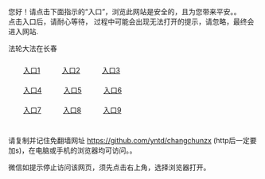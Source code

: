 您好！请点击下面指示的“入口”，浏览此网站是安全的，且为您带来平安。。 <br/>
点击入口后，请耐心等待， 过程中可能会出现无法打开的提示，请忽略，最终会进入网站. </br>

法轮大法在长春<br/>
<div style="padding:10px"><a style="margin:20px" target="_blank" href="https://d26mz1mtgllp0v.cloudfront.net/2Qpsp?ixyexlwx" id="ccLink1" rel="nofollow">入口1</a> <a target="_blank" style="margin:20px" href="https://d3gqb481sq2v02.cloudfront.net/2Qpsp?zhwwjby" id="ccLink2" rel="nofollow">入口2</a> <a style="margin:20px" target="_blank" href="https://d123382cpcl2nn.cloudfront.net/2Qpsp?chvlybc" id="ccLink3" rel="nofollow">入口3</a></div>

<div style="padding:10px" ><a style="margin:20px" target="_blank" href="https://d26mz1mtgllp0v.cloudfront.net/2Qpsp?ixyexlwx" id="ccLink4" rel="nofollow">入口4</a> <a style="margin:20px" href="https://d3gqb481sq2v02.cloudfront.net/2Qpsp?zhwwjby" target="_blank" id="ccLink5" rel="nofollow">入口5</a> <a style="margin:20px" href="https://d123382cpcl2nn.cloudfront.net/2Qpsp?chvlybc" target="_blank" id="ccLink6" rel="nofollow">入口6</a></div>

<div style="padding:10px"><a style="margin:20px" target="_blank" href="https://d26mz1mtgllp0v.cloudfront.net/2Qpsp?ixyexlwx" id="ccLink7" rel="nofollow">入口7</a> <a style="margin:20px" href="https://d3gqb481sq2v02.cloudfront.net/2Qpsp?zhwwjby" target="_blank" id="ccLink8" rel="nofollow">入口8</a> <a style="margin:20px" target="_blank" href="https://d123382cpcl2nn.cloudfront.net/2Qpsp?chvlybc" id="ccLink9" rel="nofollow">入口9</a></div>

<br/>



请复制并记住免翻墙网址 https://github.com/yntd/changchunzx (http后一定要加s)，在电脑或手机的浏览器均可访问。。<br/>

微信如提示停止访问该网页，须先点击右上角，选择浏览器打开。

